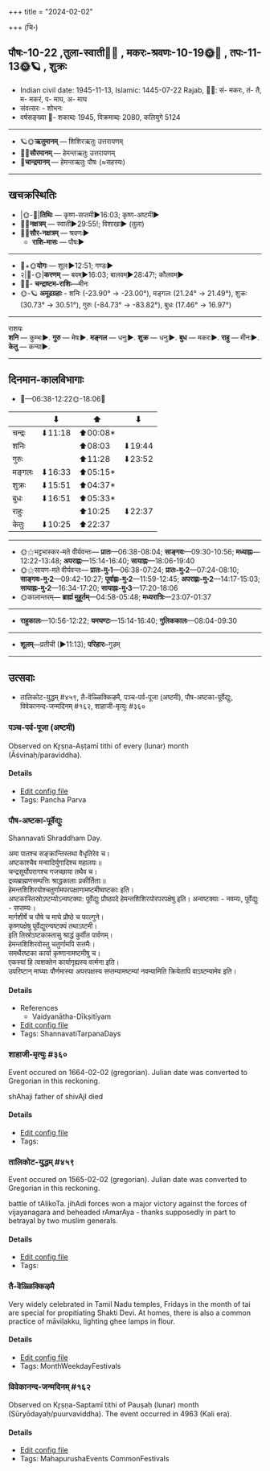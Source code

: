 +++
title = "2024-02-02"

+++
(चि॰)
## पौषः-10-22  ,तुला-स्वाती🌛🌌  ,  मकरः-श्रवणः-10-19🌞🌌  ,  तपः-11-13🌞🪐  , शुक्रः
- Indian civil date: 1945-11-13, Islamic: 1445-07-22 Rajab, 🌌🌞: सं- मकरः, तं- तै, म- मकरं, प- माघ, अ- माघ
- संवत्सरः - शोभनः
- वर्षसङ्ख्या 🌛- शकाब्दः 1945, विक्रमाब्दः 2080, कलियुगे 5124
___________________
- 🪐🌞**ऋतुमानम्** — शिशिरऋतुः उत्तरायणम्
- 🌌🌞**सौरमानम्** — हेमन्तऋतुः उत्तरायणम्
- 🌛**चान्द्रमानम्** — हेमन्तऋतुः पौषः (≈सहस्यः)
___________________


## खचक्रस्थितिः
- |🌞-🌛|**तिथिः** — कृष्ण-सप्तमी►16:03; कृष्ण-अष्टमी►  
- 🌌🌛**नक्षत्रम्** — स्वाती►29:55!; विशाखा► (तुला)  
- 🌌🌞**सौर-नक्षत्रम्** — श्रवणः►  
  - **राशि-मासः** — पौषः► 
___________________
- 🌛+🌞**योगः** — शूलः►12:51; गण्डः►  
- २|🌛-🌞|**करणम्** — बवम्►16:03; बालवम्►28:47!; कौलवम्►  
- 🌌🌛- **चन्द्राष्टम-राशिः**—मीनः  
- 🌞-🪐 **अमूढग्रहाः** - शनिः (-23.90° → -23.00°), मङ्गलः (21.24° → 21.49°), शुक्रः (30.73° → 30.51°), गुरुः (-84.73° → -83.82°), बुधः (17.46° → 16.97°)
___________________
राशयः  
**शनि** — कुम्भः►. **गुरु** — मेषः►. **मङ्गल** — धनुः►. **शुक्र** — धनुः►. **बुध** — मकरः►. **राहु** — मीनः►. **केतु** — कन्या►. 
___________________


## दिनमान-कालविभागाः
- 🌅—06:38-12:22🌞-18:06🌇  

|      |⬇     |⬆     |⬇     |
|------|-----|-----|------|
|चन्द्रः|⬇11:18 |⬆00:08*|     |
|शनिः   |     |⬆08:03 |⬇19:44 |
|गुरुः  |     |⬆11:28 |⬇23:52 |
|मङ्गलः |⬇16:33 |⬆05:15*|     |
|शुक्रः |⬇15:51 |⬆04:37*|     |
|बुधः   |⬇16:51 |⬆05:33*|     |
|राहुः  |     |⬆10:25 |⬇22:37 |
|केतुः  |⬇10:25 |⬆22:37 |     |
___________________
- 🌞⚝भट्टभास्कर-मते वीर्यवन्तः— **प्रातः**—06:38-08:04; **साङ्गवः**—09:30-10:56; **मध्याह्नः**—12:22-13:48; **अपराह्णः**—15:14-16:40; **सायाह्नः**—18:06-19:40  
- 🌞⚝सायण-मते वीर्यवन्तः— **प्रातः-मु॰1**—06:38-07:24; **प्रातः-मु॰2**—07:24-08:10; **साङ्गवः-मु॰2**—09:42-10:27; **पूर्वाह्णः-मु॰2**—11:59-12:45; **अपराह्णः-मु॰2**—14:17-15:03; **सायाह्नः-मु॰2**—16:34-17:20; **सायाह्नः-मु॰3**—17:20-18:06  
- 🌞कालान्तरम्— **ब्राह्मं मुहूर्तम्**—04:58-05:48; **मध्यरात्रिः**—23:07-01:37  
___________________
- **राहुकालः**—10:56-12:22; **यमघण्टः**—15:14-16:40; **गुलिककालः**—08:04-09:30  
___________________
- **शूलम्**—प्रतीची (►11:13); **परिहारः**–गुडम्  
___________________

## उत्सवाः
- तालिकोट-युद्धम् #४५९, तै-वॆळ्ळिक्किऴमै, पञ्च-पर्व-पूजा (अष्टमी), पौष-अष्टका-पूर्वेद्युः, विवेकानन्द-जन्मदिनम् #१६२, शाहाजी-मृत्युः #३६०
### पञ्च-पर्व-पूजा (अष्टमी)

Observed on Kr̥ṣṇa-Aṣṭamī tithi of every (lunar) month (Āśvinaḥ/paraviddha). 



#### Details
- [Edit config file](https://github.com/jyotisham/adyatithi/blob/master/devatA/devIparva/lunar_month/tithi/00/23/pancha-parva-3.toml)
- Tags: Pancha Parva


### पौष-अष्टका-पूर्वेद्युः



Shannavati Shraddham Day.

अमा पातश्च सङ्क्रान्तिस्तथा वैधृतिरेव च।  
अष्टकाश्चैव मन्वादिर्युगादिश्च महालयः॥  
चन्द्रसूर्योपरागश्च गजच्छाया तथैव च।  
द्रव्यब्राह्मणसम्पत्तिः श्राद्धकालाः प्रकीर्तिताः॥  
हेमन्तशिशिरयोश्चतुर्णामपरपक्षाणामष्टमीष्वष्टकाः इति।  
अष्टकास्तिस्रोऽष्टम्योऽन्वष्टक्या: पूर्वेद्युः प्रौष्ठपदे हेमन्तशिशिरयोरपरपक्षेषु इति। अन्वष्टक्याः - नवम्यः, पूर्वेद्युः - सप्तम्यः।  
मार्गशीर्षे च पौषे च माघे प्रौष्ठे च फाल्गुने।  
कृष्णपक्षेषु पूर्वेद्युरन्वष्टक्यं तथाऽष्टमी।  
इति तिस्रोऽष्टकास्तासु श्राद्धं कुर्वीत पार्वणम्।  
हेमन्तशिशिरवोस्तु चतुर्णामपि सत्तमैः।  
समर्थैरष्टका कार्या कृष्णानामष्टमीषु च।   
एकस्यां हि त्वशक्तेन कार्यागृह्यस्य वर्त्मना इति।  
उपरिष्टान् माघ्याः पौर्णमास्या अपरपक्षस्य सप्तम्यामष्टम्यां नवम्यामिति  क्रियेतापि वाऽष्टम्यामेव इति।



#### Details
- References
  - Vaidyanātha-Dīkṣitīyam
- [Edit config file](https://github.com/jyotisham/adyatithi/blob/master/devatA/pitR/relative_event/pauSa-aSTakA-zrAddham/offset__-1/pauSa-aSTakA-pUrvEdyuH.toml)
- Tags: ShannavatiTarpanaDays


### शाहाजी-मृत्युः #३६०

Event occured on 1664-02-02 (gregorian). Julian date was converted to Gregorian in this reckoning. 

shAhaji father of shivAjI died

#### Details
- [Edit config file](https://github.com/jyotisham/adyatithi/blob/master/mahApuruSha/xatra-later/julian/day/01/23/shAhAjI-mRtyuH.toml)
- Tags: 


### तालिकोट-युद्धम् #४५९

Event occured on 1565-02-02 (gregorian). Julian date was converted to Gregorian in this reckoning. 

battle of tAlikoTa. jihAdi forces won a major victory against the forces of vijayanagara and beheaded rAmarAya - thanks supposedly in part to betrayal by two muslim generals.

#### Details
- [Edit config file](https://github.com/jyotisham/adyatithi/blob/master/mahApuruSha/xatra-later/julian/day/01/23/tAlikoTa-yuddham.toml)
- Tags: 


### तै-वॆळ्ळिक्किऴमै



Very widely celebrated in Tamil Nadu temples, Fridays in the month of tai are special for propitiating Shakti Devi. At homes, there is also a common practice of māviḷakku, lighting ghee lamps in flour.

#### Details
- [Edit config file](https://github.com/jyotisham/adyatithi/blob/master/tamil/description_only/tai~veLLikkizhamai.toml)
- Tags: MonthWeekdayFestivals


### विवेकानन्द-जन्मदिनम् #१६२

Observed on Kr̥ṣṇa-Saptamī tithi of Pauṣaḥ (lunar) month (Sūryōdayaḥ/puurvaviddha). The event occurred in 4963 (Kali era).  




#### Details
- [Edit config file](https://github.com/jyotisham/adyatithi/blob/master/mahApuruSha/smArta-misc/lunar_month/tithi/10/22/vivEkAnanda~janmadinam.toml)
- Tags: MahapurushaEvents CommonFestivals


